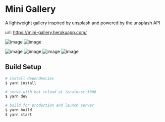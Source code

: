 # Mini Gallery

A lightweight gallery inspired by unsplash and powered by the unsplash API

url: https://mini-gallery.herokuapp.com/

![image](https://user-images.githubusercontent.com/67616046/149682995-1662a694-ac27-4653-b520-d6919b4c31b1.png)
![image](https://user-images.githubusercontent.com/67616046/149683081-d4a962fd-f70c-4ef2-9fde-35a4849e1098.png)

![image](https://user-images.githubusercontent.com/67616046/149683028-0a3500a3-d2a9-41d1-9955-81196351c536.png)
![image](https://user-images.githubusercontent.com/67616046/149683052-d0566f0c-3891-492d-a8be-cb5a21dbe989.png)
![image](https://user-images.githubusercontent.com/67616046/149683064-e89a46da-09b4-4852-9d85-c9c9cba74784.png)
![image](https://user-images.githubusercontent.com/67616046/149683102-cfa2201d-4fab-46d1-b53a-ef4e5ae539cb.png)

## Build Setup

```bash
# install dependencies
$ yarn install

# serve with hot reload at localhost:3000
$ yarn dev

# build for production and launch server
$ yarn build
$ yarn start

```
